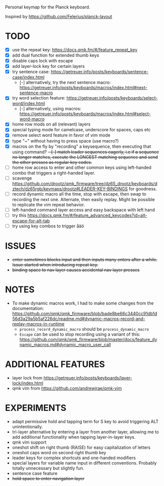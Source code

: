 Personal keymap for the Planck keyboard.

Inspired by https://github.com/Felerius/planck-layout

# TODO
- [X] use the repeat key: https://docs.qmk.fm/#/feature_repeat_key
- [X] add dual function for extended thumb keys
- [X] disable caps lock with escape
- [X] add layer-lock key for certain layers
- [X] try sentence case: https://getreuer.info/posts/keyboards/sentence-case/index.html
  - [-] alternatively, try the next sentence macro: https://getreuer.info/posts/keyboards/macros/index.html#next-sentence-macro
- [X] try word selection feature: https://getreuer.info/posts/keyboards/select-word/index.html
  - [-] alternatively, using macros: https://getreuer.info/posts/keyboards/macros/index.html#select-word-macro
- [X] home row mods on all (relevant) layers
- [X] special typing mode for camelcase, underscore for spaces, caps etc
- [X] remove select word feature in favor of vim mode
- [X] type "~"  without having to press space (use macro?)
- [X] macros on the fly by "recording" a keysequence, then executing that using command?
~~- [-] match leader sequences eagerly, i.e if a sequence no longer matches, execute the LONGEST matching sequence and send the other presses as regular key codes.~~
- [ ] home row access to enter and other common keys using left-handed combo that triggers a right-handed layer.
- [ ] scavenge https://github.com/drootz/qmk_firmware/tree/dz65_drootz/keyboards/dztech/dz65rgb/keymaps/drootz#LEADER-KEY-BINDINGS for goodness.
- [ ] record dynamic macro all the time, stop with escape, then swap to recording the next one. Alternate, then easily replay. Might be possible to replicate the vim repeat behavior.
- [ ] left-handed command layer access and easy backspace with left hand
- [ ] try this https://docs.qmk.fm/#/feature_advanced_keycodes?id=alt-escape-for-alt-tab
- [ ] try using key combos to trigger åäö

# ISSUES
- ~~enter sometimes blocks input and then inputs many enters after a while. Issue started when introducing repeat key.~~
- ~~binding space to nav layer causes accidental nav layer presses~~

# NOTES
* To make dynamic macros work, I had to make some changes from the documentation: https://github.com/qmk/qmk_firmware/blob/bade8be66c3440cc91db1d56d3a29a5b5af226dc/readme.md#dynamic-macros-record-and-replay-macros-in-runtime
  * `process_record_dynamic_macro` should be `process_dynamic_macro`
  * `Escape` can be used to stop recording using a variant of this: https://github.com/qmk/qmk_firmware/blob/master/docs/feature_dynamic_macros.md#dynamic_macro_user_call

# ADDITIONAL FEATURES
* layer lock from https://getreuer.info/posts/keyboards/layer-lock/index.html
* qmk vim from https://github.com/andrewjrae/qmk-vim

# EXPERIMENTS
* adapt permissive hold and tapping term for S key to avoid triggering ALT unintentionally.
* tri-layer alternative by entering a layer from another layer, allowing me to add additional functionality when tapping layer-in-layer keys.
* qmk vim support
* oneshot shift on right thumb (RAISE) for easy capitalization of letters
* oneshot caps word on second right thumb key
* leader keys for complex shortcuts and one-handed modifiers
* special layers for variable name input in different conventions. Probably totally unnecessary but slightly fun.
* sentence case feature
* ~~hold space to enter navigation layer~~